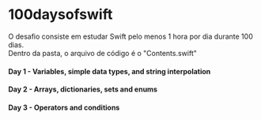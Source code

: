 # 100daysofswift
O desafio consiste em estudar Swift pelo menos 1 hora por dia durante 100 dias.<br>
Dentro da pasta, o arquivo de código é o "Contents.swift"

#### Day 1 - Variables, simple data types, and string interpolation

#### Day 2 - Arrays, dictionaries, sets and enums

#### Day 3 - Operators and conditions

